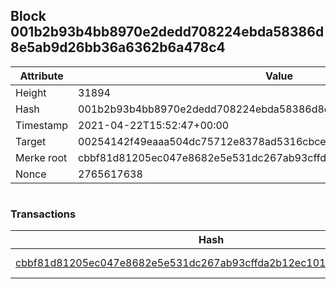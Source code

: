 ## Block 001b2b93b4bb8970e2dedd708224ebda58386d8e5ab9d26bb36a6362b6a478c4

Attribute | Value
--- | ---
Height | 31894
Hash | 001b2b93b4bb8970e2dedd708224ebda58386d8e5ab9d26bb36a6362b6a478c4
Timestamp | 2021-04-22T15:52:47+00:00
Target | 00254142f49eaaa504dc75712e8378ad5316cbcead634704b3734b6271167cc4
Merke root | cbbf81d81205ec047e8682e5e531dc267ab93cffda2b12ec101dee4447a949e4
Nonce | 2765617638

```

```

### Transactions

Hash | Amount
--- | ---
[cbbf81d81205ec047e8682e5e531dc267ab93cffda2b12ec101dee4447a949e4](cbbf81d81205ec047e8682e5e531dc267ab93cffda2b12ec101dee4447a949e4.md) | 10.00000000 SKEPTI 
